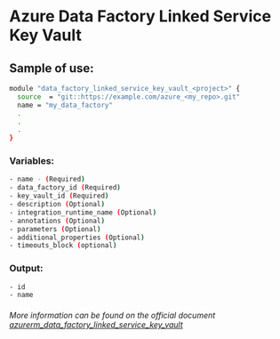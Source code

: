 # Azure Data Factory Linked Service Key Vault

## Sample of use:

```bash
module "data_factory_linked_service_key_vault_<project>" {
  source  = "git::https://example.com/azure_<my_repo>.git"
  name = "my_data_factory"
  .
  .
  .
}
```

### Variables:

```bash
- name - (Required)
- data_factory_id (Required)
- key_vault_id (Required)
- description (Optional)
- integration_runtime_name (Optional)
- annotations (Optional)
- parameters (Optional)
- additional_properties (Optional)
- timeouts_block (optional)
```

### Output:

```bash
- id
- name
```

###### More information can be found on the official document [azurerm_data_factory_linked_service_key_vault](https://registry.terraform.io/providers/hashicorp/azurerm/latest/docs/resources/data_factory_linked_service_key_vault)